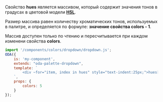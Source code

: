 ﻿Свойство **hues** является массивом, который содержит значения тонов в градусах в цветовой модели [**HSL**](https://www.w3.org/wiki/CSS3/Color/HSL).

Размер массива равен количеству хроматических тонов, используемых в палитре, и определяется по формуле: **значение свойства colors - 1**.

Массив доступен только по чтению и пересчитывается при каждом изменени свойства **colors**.


```javascript _run_line_edit_loadoda_[my-component.js]_h=260_
import '/components/colors/dropdown/dropdown.js';
ODA({
    is: 'my-component',
    extends: "oda-palette-dropdown",
    template: `
        <div ~for="item, index in hues" style="text-indent:25px;">hues[{{index}}]: {{item}}</div>
    `,
    props: {
        colors: 5
    }
});
```
